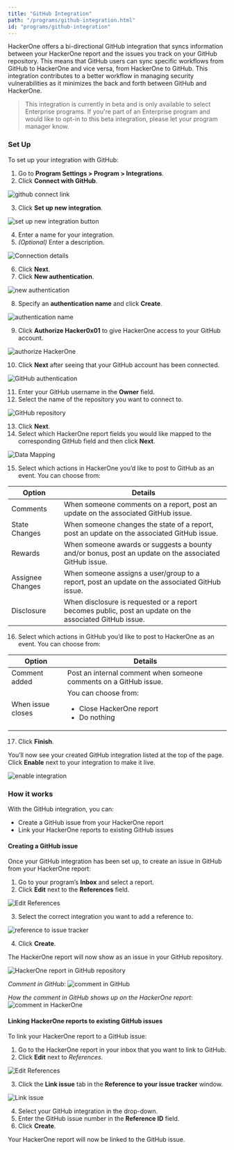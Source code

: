 ```yaml
---
title: "GitHub Integration"
path: "/programs/github-integration.html"
id: "programs/github-integration"
---
```


HackerOne offers a bi-directional GitHub integration that syncs information between your HackerOne report and the issues you track on your GitHub repository. This means that GitHub users can sync specific workflows from GitHub to HackerOne and vice versa, from HackerOne to GitHub. This integration contributes to a better workflow in managing security vulnerabilities as it minimizes the back and forth between GitHub and HackerOne.

> This integration is currently in beta and is only available to select Enterprise programs. If you're part of an Enterprise program and would like to opt-in to this beta integration, please let your program manager know.

### Set Up
To set up your integration with GitHub:
1. Go to **Program Settings > Program > Integrations**.
2. Click **Connect with GitHub**.

![github connect link](./images/github-1.png)

3. Click **Set up new integration**.

![set up new integration button](./images/github-2.png)

4. Enter a name for your integration.
5. *(Optional)* Enter a description.

![Connection details](./images/github-3.png)

6. Click **Next**.
7. Click **New authentication**.

![new authentication](./images/github-4.png)

8. Specify an **authentication name** and click **Create**.

![authentication name](./images/github-5.png)

9. Click **Authorize Hacker0x01** to give HackerOne access to your GitHub account.  

![authorize HackerOne](./images/github-6.png)

10. Click **Next** after seeing that your GitHub account has been connected.

![GitHub authentication](./images/github-7.png)

11. Enter your GitHub username in the **Owner** field.
12. Select the name of the repository you want to connect to.

![GitHub repository](./images/github-8.png)

13. Click **Next**.
14. Select which HackerOne report fields you would like mapped to the corresponding GitHub field and then click **Next**.

![Data Mapping](./images/github-9.png)

15. Select which actions in HackerOne you’d like to post to GitHub as an event. You can choose from:

Option | Details
------ | -------
Comments | When someone comments on a report, post an update on the associated GitHub issue.
State Changes | When someone changes the state of a report, post an update on the associated GitHub issue.
Rewards | When someone awards or suggests a bounty and/or bonus, post an update on the associated GitHub issue.
Assignee Changes | When someone assigns a user/group to a report, post an update on the associated GitHub issue.
Disclosure | When disclosure is requested or a report becomes public, post an update on the associated GitHub issue.

16. Select which actions in GitHub you’d like to post to HackerOne as an event. You can choose from:

Option | Details
------ | -------
Comment added | Post an internal comment when someone comments on a GitHub issue.
When issue closes | You can choose from: <br><ul><li>Close HackerOne report</li><li>Do nothing</li>

17. Click **Finish**.

You’ll now see your created GitHub integration listed at the top of the page. Click **Enable** next to your integration to make it live.

![enable integration](./images/github-10.png)

### How it works
With the GitHub integration, you can:
* Create a GitHub issue from your HackerOne report
* Link your HackerOne reports to existing GitHub issues

#### Creating a GitHub issue
Once your GitHub integration has been set up, to create an issue in GitHub from your HackerOne report:
1. Go to your program’s **Inbox** and select a report.
2. Click **Edit** next to the **References** field.

![Edit References](./images/github-11.png)

3. Select the correct integration you want to add a reference to.

![reference to issue tracker](./images/github-12.png)

4. Click **Create**.

The HackerOne report will now show as an issue in your GitHub repository.

![HackerOne report in GitHub repository](./images/github-13.png)

*Comment in GitHub*:
![comment in GitHub](./images/github-14.png)

*How the comment in GitHub shows up on the HackerOne report*:
![comment in HackerOne](./images/github-15.png)

#### Linking HackerOne reports to existing GitHub issues
To link your HackerOne report to a GitHub issue:
1. Go to the HackerOne report in your inbox that you want to link to GitHub.
2. Click **Edit** next to *References*.

![Edit References](./images/github-11.png)

3. Click the **Link issue** tab in the **Reference to your issue tracker** window.

![Link issue](./images/github-16.png)

4. Select your GitHub integration in the drop-down.
5. Enter the GitHub issue number in the **Reference ID** field.
6. Click **Create**.

Your HackerOne report will now be linked to the GitHub issue.  
